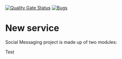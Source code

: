 [![Quality Gate Status](https://sonarcloud.io/api/project_badges/measure?project=smzeballos_new-service&metric=alert_status)](https://sonarcloud.io/dashboard?id=smzeballos_new-service)
[![Bugs](https://sonarcloud.io/api/project_badges/measure?project=smzeballos_new-service&metric=bugs)](https://sonarcloud.io/dashboard?id=smzeballos_new-service)

# New service


Social Messaging project is made up of two modules:


Test
